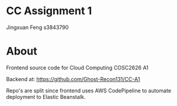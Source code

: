 # CC Assignment 1
Jingxuan Feng s3843790

# About
Frontend source code for Cloud Computing COSC2626 A1

Backend at: https://github.com/Ghost-Recon131/CC-A1

Repo's are split since frontend uses AWS CodePipeline to automate deployment to Elastic Beanstalk.